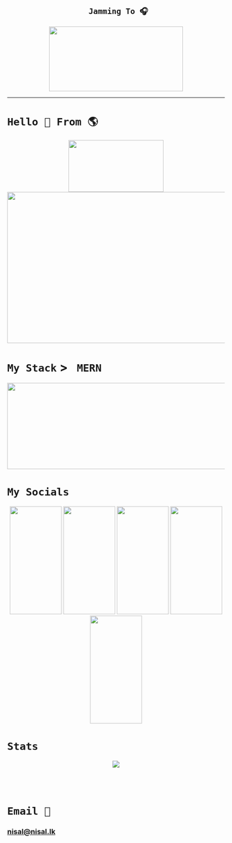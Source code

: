 <div align="center">
         
##  ` Jamming To 🎧`

</div>
<div align="center">
         <a href="https://open.spotify.com/playlist/2V908jzuB7qzfYLbJz6EqN" target="_blank" rel="noopener noreferrer">
            <img src="https://spootify-zeta.vercel.app/api/Spootify?playlistId=2V908jzuB7qzfYLbJz6EqN&userName=Nisal&style=liquid" width="310" height="150" />
         </a>
</div>

<hr>

# ` Hello 👋 From 🌎 `


  
<div align="center">
  <a href="https://codepen.io/Mooncaque/pen/xxedWOV" target="_blank" rel="noopener noreferrer">
         <img src="https://github-card-orpin.vercel.app/api/githubCard" width="220" height="120" />
  </a>
</div>

<div align="center">
      <a href="https://nisal.lk" target="_blank" rel="noopener noreferrer">
        <img src="https://nisalintro.vercel.app/api/MyName" width="1000" height="350" />
      </a>
</div>



# ` My Stack ` >  `  MERN  `

<div align="center">
    <a href="https://nisal.lk" target="_blank" rel="noopener noreferrer">
        <img src="https://reactlogo.vercel.app/api/ReactLogo" width="10000" height="200" />
    </a>
</div>


# ` My Socials `



<div align="center">
  <a href="https://linkedin.com/in/nisal-herath" target="_blank" rel="noopener noreferrer" style="text-decoration: none;">
        <img src="https://linked-navy.vercel.app/api/LinkedIn" width="120" height="250" />
  </a>
  <a href="https://nisal.lk" target="_blank" rel="noopener noreferrer" style="text-decoration: none;">
        <img src="https://global-logo.vercel.app/api/GlobalLogo" width="120" height="250" />
  </a>
  <a href="https://facebook.com/mooncaque" target="_blank" rel="noopener noreferrer" style="text-decoration: none;">
    <img src="https://cociallogo.vercel.app/api/SocialLogo" width="120" height="250" />
  </a>
  <a href="https://instagram.com/mooncaque" target="_blank" rel="noopener noreferrer" style="text-decoration: none;">
    <img src="https://instalogo.vercel.app/api/InstaLogo" width="120" height="250" />
  </a>
  <a href="https://x.com/artnisal" target="_blank" rel="noopener noreferrer" style="text-decoration: none;">
        <img src="https://xlogo.vercel.app/api/XLogo" width="120" height="250" />
  </a>
</div>


# ` Stats `

<div align="center">
  
![](https://github-readme-streak-stats.herokuapp.com/?user=nisalherath&theme=dark&hide_border=false)

</div>
<br>
<br>

# ` Email 📧 `
### nisal@nisal.lk


